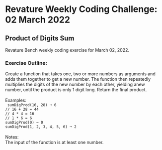 # Revature Weekly Coding Challenge: 02 March 2022
## Product of Digits Sum
Revature Bench weekly coding exercise for March 02, 2022.

### Exercise Outline:
Create a function that takes one, two or more numbers as arguments and adds them together to get a new number. The function then repeatedly multiplies the digits of the new number by each other, yielding anew number, until the product is only 1 digit long. Return the final product.
<br>
<br>Examples:
<br><code> sumDigProd(16, 28) ➞ 6</code>
<br><code>// 16 + 28 = 44 </code>
<br><code>// 4 * 4 = 16</code>
<br><code>// 1 * 6 = 6</code>
<br><code>sumDigProd(0) ➞ 0</code>
<br><code>sumDigProd(1, 2, 3, 4, 5, 6) ➞ 2</code>
<br>
<br>Notes:
<br>The input of the function is at least one number.
